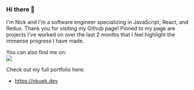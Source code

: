 ### Hi there 👋
I'm Nick and I'm a software engineer specializing in JavaScript, React, and Redux. Thank you for visiting my Github page! Pinned to my page are projects I've worked on over the last 2 months that I feel highlight the immense progress I have made.

You can also find me on: <br>
<img src="https://img.shields.io/badge/LinkedIn-0077B5?style=for-the-badge&url=https://www.linkedin.com/in/nick-kuek/&logo=linkedin&logoColor=white">

Check out my full portfolio here:
- https://nkuek.dev


<!--
**nkuek/nkuek** is a ✨ _special_ ✨ repository because its `README.md` (this file) appears on your GitHub profile.

Here are some ideas to get you started:

- 🔭 I’m currently working on ...
- 🌱 I’m currently learning ...
- 👯 I’m looking to collaborate on ...
- 🤔 I’m looking for help with ...
- 💬 Ask me about ...
- 📫 How to reach me: ...
- 😄 Pronouns: ...
- ⚡ Fun fact: ...
-->
